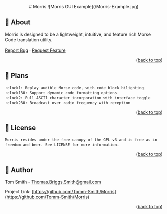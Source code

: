 <div align="center">
	# Morris
	![Morris GUI Example](/Morris-Example.jpg)
</div>


## :book: About
Morris is designed to be a lightweight, intuitive, and feature rich Morse Code translation utility.
	<br />
	<br />
	<a href="https://github.com/Tomm-Smith/Morris/issues/new?labels=bug&template=bug-report---.md">Report Bug</a>
	&middot;
	<a href="https://github.com/Tomm-Smith/Morris/issues/new?labels=enhancement&template=feature-request---.md">Request Feature</a>
<p align="right">(<a href="#readme-top">back to top</a>)</p>


## :triangular_ruler: Plans
	:clock1: Replay audible Morse code, with code block hilighting
	:clock130: Support dynamic code formatting options
	:clock2: Full ASCII character incorporation with interface toggle
	:clock230: Broadcast over radio frequency with reception
<p align="right">(<a href="#readme-top">back to top</a>)</p>

## :memo: License
	Morris resides under the free canopy of the GPL v3 and is free as in freedom and beer. See LICENSE for more information.
<p align="right">(<a href="#readme-top">back to top</a>)</p>

## :beer: Author
Tom Smith - Thomas.Briggs.Smith@gmail.com

Project Link: [https://github.com/Tomm-Smith/Morris](https://github.com/Tomm-Smith/Morris)

<p align="right">(<a href="#readme-top">back to top</a>)</p>